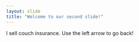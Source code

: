 ```yaml
---
layout: slide
title: "Welcome to our second slide!"
---
```

I sell couch insurance.
Use the left arrow to go back!
